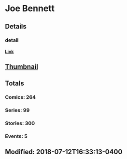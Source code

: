 # Joe  Bennett 
## Details
### detail
#### [Link](http://marvel.com/comics/creators/506/joe_bennett?utm_campaign=apiRef&utm_source=225578a89fc76f3d20fbffda5d17a88d)
## [Thumbnail](http://i.annihil.us/u/prod/marvel/i/mg/6/d0/4bc6565b2b887.jpg)
## Totals
### Comics: 264
### Series: 99
### Stories: 300
### Events: 5
## Modified: 2018-07-12T16:33:13-0400